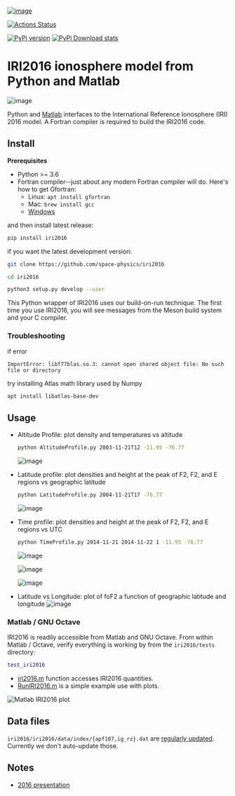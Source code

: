 [![image](https://zenodo.org/badge/DOI/10.5281/zenodo.240895.svg)](https://doi.org/10.5281/zenodo.240895)

[![Actions Status](https://github.com/space-physics/iri2016/workflows/ci/badge.svg)](https://github.com/space-physics/iri2016/actions)

[![PyPi version](https://img.shields.io/pypi/pyversions/iri2016.svg)](https://pypi.python.org/pypi/iri2016)
[![PyPi Download stats](http://pepy.tech/badge/iri2016)](http://pepy.tech/project/iri2016)


# IRI2016 ionosphere model from Python and Matlab

![image](./figures/iri2DExample02.gif)

Python and [Matlab](#matlab) interfaces to the International Reference Ionosphere (IRI) 2016 model.
A Fortran compiler is required to build the IRI2016 code.

## Install

**Prerequisites**

* Python >= 3.6
* Fortran compiler--just about any modern Fortran compiler will do. Here's how to get Gfortran:
  * Linux: `apt install gfortran`
  * Mac: `brew install gcc`
  * [Windows](https://www.scivision.dev/windows-gcc-gfortran-cmake-make-install/)

and then install latest release:

```sh
pip install iri2016
```

if you want the latest development version:

```sh
git clone https://github.com/space-physics/iri2016

cd iri2016

python3 setup.py develop --user
```

This Python wrapper of IRI2016 uses our build-on-run technique.
The first time you use IRI2016, you will see messages from the Meson build system and your C compiler.


### Troubleshooting

if error

```
ImportError: libf77blas.so.3: cannot open shared object file: No such file or directory
```

try installing Atlas math library used by Numpy

```sh
apt install libatlas-base-dev
```

## Usage

* Altitude Profile: plot density and temperatures vs altitude

  ```sh
  python AltitudeProfile.py 2003-11-21T12 -11.95 -76.77
  ```

  ![image](./figures/iri1DExample01.png)
* Latitude profile: plot densities and height at the peak of F2, F2, and E regions vs geographic latitude

  ```sh
  python LatitudeProfile.py 2004-11-21T17 -76.77
  ```

  ![image](./figures/iri1DExample02.png)
* Time profile: plot densities and height at the peak of F2, F2, and E regions vs UTC

  ```sh
  python TimeProfile.py 2014-11-21 2014-11-22 1 -11.95 -76.77
  ```

  ![image](./figures/plasma.png)

  ![image](./figures/tec.png)

  ![image](./figures/iri2DExample01.png)
* Latitude vs Longitude: plot of foF2 a function of geographic latitude and longitude
  ![image](./figures/iri2DExample02.png)

### Matlab / GNU Octave

IRI2016 is readily accessible from Matlab and GNU Octave.
From within Matlab / Octave, verify everything is working by from the `iri2016/tests` directory:

```matlab
test_iri2016
```

* [iri2016.m](./matlab/iri2016.m) function accesses IRI2016 quantities.
* [RunIRI2016.m](./matlab/RunIRI2016.m) is a simple example use with plots.

![Matlab IRI2016 plot](./figures/matlab.png)

## Data files

`iri2016/iri2016/data/index/{apf107,ig_rz}.dat` are
[regularly updated](http://irimodel.org/indices/).
Currently we don't auto-update those.


## Notes

* [2016 presentation](https://doi.org/10.5281/zenodo.1493021)
